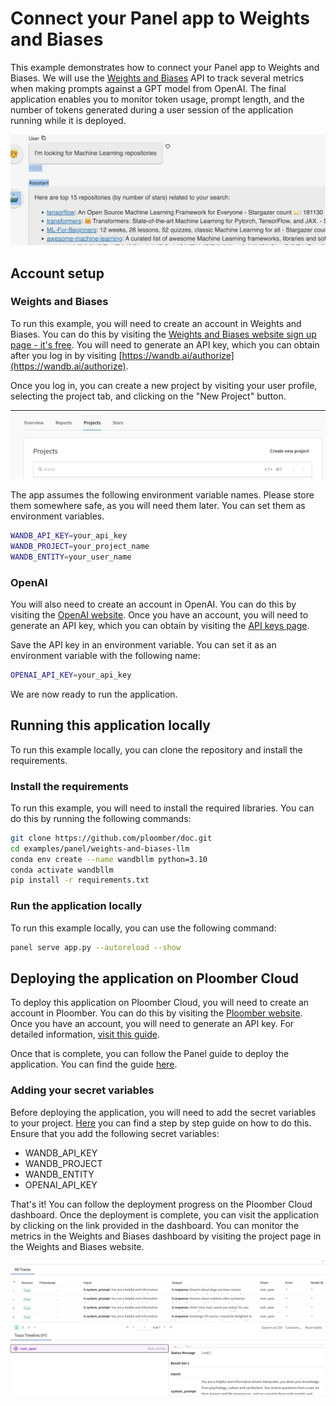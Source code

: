 # Connect your Panel app to Weights and Biases

This example demonstrates how to connect your Panel app to Weights and Biases. We will use the [Weights and Biases](https://www.wandb.com/) API to track several metrics when making prompts against a GPT model from OpenAI. The final application enables you to monitor token usage, prompt length, and the number of tokens generated during a user session of the application running while it is deployed. 

![](screenshot.webp)

## Account setup

### Weights and Biases

To run this example, you will need to create an account in Weights and Biases. You can do this by visiting the [Weights and Biases website sign up page - it's free](https://wandb.ai/site/). You will need to generate an API key, which you can obtain after you log in by visiting [https://wandb.ai/authorize](https://wandb.ai/authorize). 

Once you log in, you can create a new project by visiting your user profile, selecting the project tab, and clicking on the "New Project" button. 

![](./images/new_project.png)

The app assumes the following environment variable names. Please store them somewhere safe, as you will need them later. You can set them as environment variables. 

```bash
WANDB_API_KEY=your_api_key
WANDB_PROJECT=your_project_name
WANDB_ENTITY=your_user_name
```

### OpenAI

You will also need to create an account in OpenAI. You can do this by visiting the [OpenAI website](https://platform.openai.com/account/). Once you have an account, you will need to generate an API key, which you can obtain by visiting the [API keys page](https://platform.openai.com/api-keys).

Save the API key in an environment variable. You can set it as an environment variable with the following name:

```bash
OPENAI_API_KEY=your_api_key
```

We are now ready to run the application.

## Running this application locally

To run this example locally, you can clone the repository and install the requirements.

### Install the requirements

To run this example, you will need to install the required libraries. You can do this by running the following commands:

```bash
git clone https://github.com/ploomber/doc.git
cd examples/panel/weights-and-biases-llm
conda env create --name wandbllm python=3.10
conda activate wandbllm
pip install -r requirements.txt
```

### Run the application locally

To run this example locally, you can use the following command:

```bash
panel serve app.py --autoreload --show
```

## Deploying the application on Ploomber Cloud 

To deploy this application on Ploomber Cloud, you will need to create an account in Ploomber. You can do this by visiting the [Ploomber website](https://www.platform.ploomber.io/). Once you have an account, you will need to generate an API key. For detailed information, [visit this guide](https://docs.cloud.ploomber.io/en/latest/quickstart/apikey.html).

Once that is complete, you can follow the Panel guide to deploy the application. You can find the guide [here](https://docs.cloud.ploomber.io/en/latest/apps/panel.html).

### Adding your secret variables

Before deploying the application, you will need to add the secret variables to your project. [Here](https://docs.cloud.ploomber.io/en/latest/user-guide/env-vars.html) you can find a step by step guide on how to do this. Ensure that you add the following secret variables:

- WANDB_API_KEY
- WANDB_PROJECT
- WANDB_ENTITY
- OPENAI_API_KEY

That's it! You can follow the deployment progress on the Ploomber Cloud dashboard. Once the deployment is complete, you can visit the application by clicking on the link provided in the dashboard. You can monitor the metrics in the Weights and Biases dashboard by visiting the project page in the Weights and Biases website.

![](./images/wandb.png)